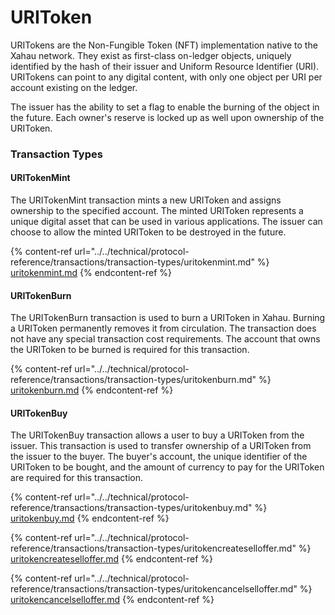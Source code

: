 # URIToken

URITokens are the Non-Fungible Token (NFT) implementation native to the Xahau network. They exist as first-class on-ledger objects, uniquely identified by the hash of their issuer and Uniform Resource Identifier (URI). URITokens can point to any digital content, with only one object per URI per account existing on the ledger.

The issuer has the ability to set a flag to enable the burning of the object in the future. Each owner's reserve is locked up as well upon ownership of the URIToken.

### Transaction Types

#### URITokenMint

The URITokenMint transaction mints a new URIToken and assigns ownership to the specified account. The minted URIToken represents a unique digital asset that can be used in various applications. The issuer can choose to allow the minted URIToken to be destroyed in the future.

{% content-ref url="../../technical/protocol-reference/transactions/transaction-types/uritokenmint.md" %}
[uritokenmint.md](../../technical/protocol-reference/transactions/transaction-types/uritokenmint.md)
{% endcontent-ref %}

#### URITokenBurn

The URITokenBurn transaction is used to burn a URIToken in Xahau. Burning a URIToken permanently removes it from circulation. The transaction does not have any special transaction cost requirements. The account that owns the URIToken to be burned is required for this transaction.

{% content-ref url="../../technical/protocol-reference/transactions/transaction-types/uritokenburn.md" %}
[uritokenburn.md](../../technical/protocol-reference/transactions/transaction-types/uritokenburn.md)
{% endcontent-ref %}

#### URITokenBuy

The URITokenBuy transaction allows a user to buy a URIToken from the issuer. This transaction is used to transfer ownership of a URIToken from the issuer to the buyer. The buyer's account, the unique identifier of the URIToken to be bought, and the amount of currency to pay for the URIToken are required for this transaction.

{% content-ref url="../../technical/protocol-reference/transactions/transaction-types/uritokenbuy.md" %}
[uritokenbuy.md](../../technical/protocol-reference/transactions/transaction-types/uritokenbuy.md)
{% endcontent-ref %}

{% content-ref url="../../technical/protocol-reference/transactions/transaction-types/uritokencreateselloffer.md" %}
[uritokencreateselloffer.md](../../technical/protocol-reference/transactions/transaction-types/uritokencreateselloffer.md)
{% endcontent-ref %}

{% content-ref url="../../technical/protocol-reference/transactions/transaction-types/uritokencancelselloffer.md" %}
[uritokencancelselloffer.md](../../technical/protocol-reference/transactions/transaction-types/uritokencancelselloffer.md)
{% endcontent-ref %}
